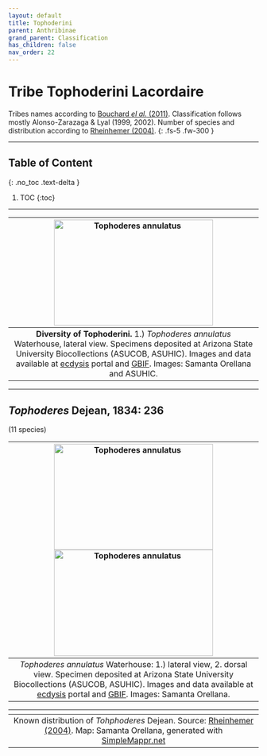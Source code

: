 ```yaml
---
layout: default
title: Tophoderini
parent: Anthribinae
grand_parent: Classification
has_children: false
nav_order: 22
---
```



# Tribe Tophoderini Lacordaire

Tribes names according to [Bouchard _el al._ (2011)](https://zookeys.pensoft.net/articles.php?id=4001). Classification follows mostly Alonso-Zarazaga & Lyal (1999, 2002). Number of species and distribution according to [Rheinhemer (2004)](https://www.zobodat.at/pdf/Mitt-Ent-Ver-Stuttgart_39_2004_0001-0244.pdf).
{: .fs-5 .fw-300 }

---

## Table of Content
{: .no_toc .text-delta }

1. TOC
{:toc}

---

|  [<img src="https://serv.biokic.asu.edu/imglib/ecdysis/ASU_ASUCOB/ASUCOB0015/ASUCOB0015298_lateral_edited_1611272162.jpg" alt="Tophoderes annulatus" width="320" height="213.4">](https://serv.biokic.asu.edu/ecdysis/collections/individual/index.php?occid=630413)
|:--:| 
|**Diversity of Tophoderini.** 1.) *Tophoderes annulatus* Waterhouse, lateral view. Specimens deposited at Arizona State University Biocollections (ASUCOB, ASUHIC). Images and data available at [ecdysis](https://serv.biokic.asu.edu/ecdysis/index.php) portal and [GBIF](gbif.org). Images: Samanta Orellana and ASUHIC. |

---

## _Tophoderes_ Dejean, 1834: 236
(11 species)

| [<img src="https://serv.biokic.asu.edu/imglib/ecdysis/ASU_ASUCOB/ASUCOB0015/ASUCOB0015298_lateral_edited_1611272162.jpg" alt="Tophoderes annulatus" width="320" height="213.4">](https://serv.biokic.asu.edu/ecdysis/collections/individual/index.php?occid=630413) [<img src="https://serv.biokic.asu.edu/imglib/ecdysis/ASU_ASUCOB/ASUCOB0015/ASUCOB0015298_dorsal_edited_1611272415.jpg" alt="Tophoderes annulatus" width="320" height="213.4">](https://serv.biokic.asu.edu/ecdysis/collections/individual/index.php?occid=630413)     
|:--:| 
|_Tophoderes annulatus_ Waterhouse: 1.) lateral view, 2. dorsal view. Specimen deposited at Arizona State University Biocollections (ASUCOB, ASUHIC). Images and data available at [ecdysis](https://serv.biokic.asu.edu/ecdysis/index.php) portal and [GBIF](gbif.org). Images: Samanta Orellana.|

|<img src="https://www.simplemappr.net/map/19131" alt="" />| 
|:--:| 
|Known distribution of _Tohphoderes_ Dejean. Source: [Rheinhemer (2004)](https://www.zobodat.at/pdf/Mitt-Ent-Ver-Stuttgart_39_2004_0001-0244.pdf). Map: Samanta Orellana, generated with [SimpleMappr.net](https://www.simplemappr.net/) |

